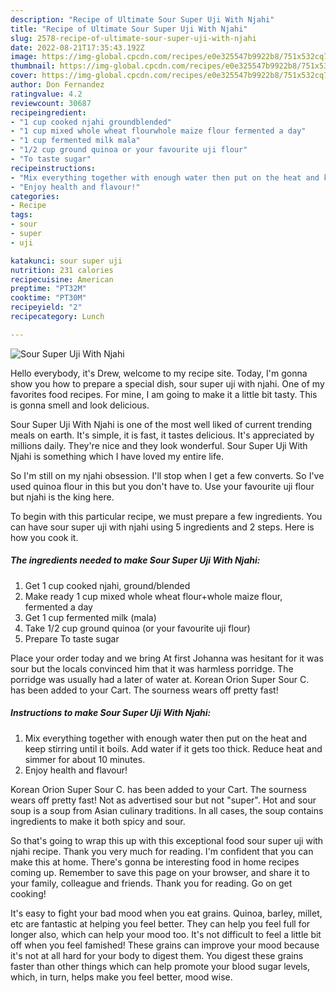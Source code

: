 ```yaml
---
description: "Recipe of Ultimate Sour Super Uji With Njahi"
title: "Recipe of Ultimate Sour Super Uji With Njahi"
slug: 2578-recipe-of-ultimate-sour-super-uji-with-njahi
date: 2022-08-21T17:35:43.192Z
image: https://img-global.cpcdn.com/recipes/e0e325547b9922b8/751x532cq70/sour-super-uji-with-njahi-recipe-main-photo.jpg
thumbnail: https://img-global.cpcdn.com/recipes/e0e325547b9922b8/751x532cq70/sour-super-uji-with-njahi-recipe-main-photo.jpg
cover: https://img-global.cpcdn.com/recipes/e0e325547b9922b8/751x532cq70/sour-super-uji-with-njahi-recipe-main-photo.jpg
author: Don Fernandez
ratingvalue: 4.2
reviewcount: 30687
recipeingredient:
- "1 cup cooked njahi groundblended"
- "1 cup mixed whole wheat flourwhole maize flour fermented a day"
- "1 cup fermented milk mala"
- "1/2 cup ground quinoa or your favourite uji flour"
- "To taste sugar"
recipeinstructions:
- "Mix everything together with enough water then put on the heat and keep stirring until it boils. Add water if it gets too thick. Reduce heat and simmer for about 10 minutes."
- "Enjoy health and flavour!"
categories:
- Recipe
tags:
- sour
- super
- uji

katakunci: sour super uji 
nutrition: 231 calories
recipecuisine: American
preptime: "PT32M"
cooktime: "PT30M"
recipeyield: "2"
recipecategory: Lunch

---
```



![Sour Super Uji With Njahi](https://img-global.cpcdn.com/recipes/e0e325547b9922b8/751x532cq70/sour-super-uji-with-njahi-recipe-main-photo.jpg)

Hello everybody, it's Drew, welcome to my recipe site. Today, I'm gonna show you how to prepare a special dish, sour super uji with njahi. One of my favorites food recipes. For mine, I am going to make it a little bit tasty. This is gonna smell and look delicious.

Sour Super Uji With Njahi is one of the most well liked of current trending meals on earth. It's simple, it is fast, it tastes delicious. It's appreciated by millions daily. They're nice and they look wonderful. Sour Super Uji With Njahi is something which I have loved my entire life.

So I&#39;m still on my njahi obsession. I&#39;ll stop when I get a few converts. So I&#39;ve used quinoa flour in this but you don&#39;t have to. Use your favourite uji flour but njahi is the king here.


To begin with this particular recipe, we must prepare a few ingredients. You can have sour super uji with njahi using 5 ingredients and 2 steps. Here is how you cook it.

<!--inarticleads1-->

##### The ingredients needed to make Sour Super Uji With Njahi:

1. Get 1 cup cooked njahi, ground/blended
1. Make ready 1 cup mixed whole wheat flour+whole maize flour, fermented a day
1. Get 1 cup fermented milk (mala)
1. Take 1/2 cup ground quinoa (or your favourite uji flour)
1. Prepare To taste sugar


Place your order today and we bring At first Johanna was hesitant for it was sour but the locals convinced him that it was harmless porridge. The porridge was usually had a later of water at. Korean Orion Super Sour C. has been added to your Cart. The sourness wears off pretty fast! 

<!--inarticleads2-->

##### Instructions to make Sour Super Uji With Njahi:

1. Mix everything together with enough water then put on the heat and keep stirring until it boils. Add water if it gets too thick. Reduce heat and simmer for about 10 minutes.
1. Enjoy health and flavour!


Korean Orion Super Sour C. has been added to your Cart. The sourness wears off pretty fast! Not as advertised sour but not &#34;super&#34;. Hot and sour soup is a soup from Asian culinary traditions. In all cases, the soup contains ingredients to make it both spicy and sour. 

So that's going to wrap this up with this exceptional food sour super uji with njahi recipe. Thank you very much for reading. I'm confident that you can make this at home. There's gonna be interesting food in home recipes coming up. Remember to save this page on your browser, and share it to your family, colleague and friends. Thank you for reading. Go on get cooking!

It's easy to fight your bad mood when you eat grains. Quinoa, barley, millet, etc are fantastic at helping you feel better. They can help you feel full for longer also, which can help your mood too. It's not difficult to feel a little bit off when you feel famished! These grains can improve your mood because it's not at all hard for your body to digest them. You digest these grains faster than other things which can help promote your blood sugar levels, which, in turn, helps make you feel better, mood wise.
